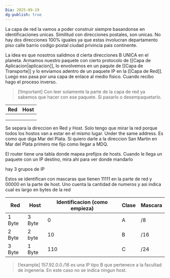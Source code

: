 ```yaml
---
Dia: 2025-09-19
dg-publish: true
---
```

La capa de red la vamos a poder construir siempre basandonse en identificaciones unicas. Similitud con direcciones postales, son unicas. No hay dos direcciones 100% iguales ya que estas involucran departamento piso calle barrio codigo postal ciudad privincia pais continente. 

La idea es que nosotros salidmos d cierta direcciones B UNICA en el planeta. Armamos nuestro paquete con cierto protocolo de [[Capa de Aplicacion|aplicacion]], lo envolvemos en un paqute de [[Capa de Transporte]] y lo enviamos adentro de un paquete IP en la [[Capa de Red]]. Luego eso pasa por una capa de enlace al medio fisico. Cuando recibo hago el proceso inverso. 

>[!Important] Con leer solamente la parte de la capa de red ya sabemos que hacer con ese paquete. Si pasarlo o desempaquetarlo.



| Red | Host |
| --- | ---- |
|     |      |
|     |      |
|     |      |


Se separa la direccion en Red y Host. Solo tengo que mirar la red porque todos los hostos van a estar en el mismo lugar. Under the same address. Es como que diga Mar del Plata. Si quiero darle a la direccion San Martin en Mar del Plata primero me fijo como llegar a MDQ.

El router tiene una tabla donde mapea prefijos de hosts. Cuando le llega un paquete con un IP destino, mira ahi para ver donde mandarlo

hay 3 grupos de IP

Estos se identifican con mascaras que tienen 11111 en la parte de red y 00000 en la parte de host. Uno cuenta la cantidad de numeros y asi indica cual es largo en bytes de la red

| Red    | Host   | Identificacion (como empieza) | Clase | Mascara |
| ------ | ------ | ----------------------------- | ----- | ------- |
| 1 Byte | 3 Byte | 0                             | A     | /8      |
| 2 Byte | 2 byte | 10                            | B     | /16     |
| 3 Byte | 1 Byte | 110                           | C     | /24     |


>[!example] 157.92.0.0./16 es una IP tipo B que pertenece a la facultad de ingeneria. En este caso no se indica ningun host.

